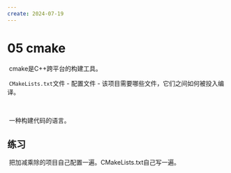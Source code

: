 ```yaml
---
create: 2024-07-19
---
```

# 05 cmake

​	cmake是C++跨平台的构建工具。

​	`CMakeLists.txt`文件 - 配置文件 - 该项目需要哪些文件，它们之间如何被投入编译。

​	

​	一种构建代码的语言。

## 练习

​	把加减乘除的项目自己配置一遍。CMakeLists.txt自己写一遍。